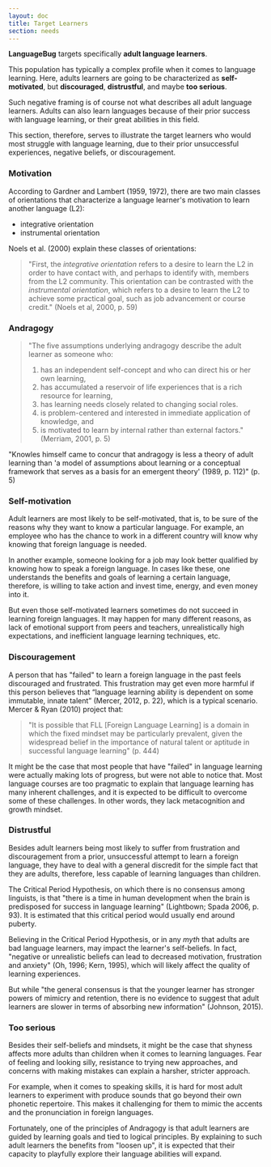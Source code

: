 ```yaml
---
layout: doc
title: Target Learners
section: needs
---
```


**LanguageBug** targets specifically **adult language learners**. 

This population has typically a complex profile when it comes to language learning. Here, adults learners are going to be characterized as **self-motivated**, but **discouraged**, **distrustful**, and maybe **too serious**.

Such negative framing is of course not what describes all adult language learners. Adults can also learn languages because of their prior success with language learning, or their great abilities in this field.

This section, therefore, serves to illustrate the target learners who would most struggle with language learning, due to their prior unsuccessful experiences, negative beliefs, or discouragement.

### Motivation

According to Gardner and Lambert (1959, 1972), there are two main classes of orientations that characterize a language learner's motivation to learn another language (L2):

* integrative orientation
* instrumental orientation

Noels et al. (2000) explain these classes of orientations:

> "First, the *integrative orientation* refers to a desire to learn the L2 in order to have contact with, and perhaps to identify with, members from the L2 community. This orientation can be contrasted with the *instrumental orientation*, which refers to a desire to learn the L2 to achieve some practical goal, such as job advancement or course credit." (Noels et al, 2000, p. 59)

### Andragogy

> "The five assumptions underlying andragogy describe the adult learner as someone who:
> 1. has an independent self-concept and who can direct his or her own learning, 
> 2. has accumulated a reservoir of life experiences that is a rich resource for learning,
> 3. has learning needs closely related to changing social roles.
> 4. is problem-centered and interested in immediate application of knowledge, and 
> 5. is motivated to learn by internal rather than external factors." (Merriam, 2001, p. 5)

"Knowles himself came to concur that andragogy is less a theory of adult learning than 'a model of assumptions about learning or a conceptual framework that serves as a basis for an emergent theory' (1989, p. 112)" (p. 5)

### Self-motivation

Adult learners are most likely to be self-motivated, that is, to be sure of the reasons why they want to know a particular language. For example, an employee who has the chance to work in a different country will know why knowing that foreign language is needed. 

In another example, someone looking for a job may look better qualified by knowing how to speak a foreign language. In cases like these, one understands the benefits and goals of learning a certain language, therefore, is willing to take action and invest time, energy, and even money into it.

But even those self-motivated learners sometimes do not succeed in learning foreign languages. It may happen for many different reasons, as lack of emotional support from peers and teachers, unrealistically high expectations, and inefficient language learning techniques, etc.

### Discouragement

A person that has "failed" to learn a foreign language in the past feels discouraged and frustrated. This frustration may get even more harmful if this person believes that “language learning ability is dependent on some immutable, innate talent” (Mercer, 2012, p. 22), which is a typical scenario. Mercer & Ryan (2010) project that: 

> "It is possible that FLL [Foreign Language Learning] is a domain in which the fixed mindset may be particularly prevalent, given the widespread belief in the importance of natural talent or aptitude in successful language learning" (p. 444)

It might be the case that most people that have "failed" in language learning were actually making lots of progress, but were not able to notice that. Most language courses are too pragmatic to explain that language learning has many inherent challenges, and it is expected to be difficult to overcome some of these challenges. In other words, they lack metacognition and growth mindset.

### Distrustful

Besides adult learners being most likely to suffer from frustration and discouragement from a prior, unsuccessful attempt to learn a foreign language, they have to deal with a general discredit for the simple fact that they are adults, therefore, less capable of learning languages than children.

The Critical Period Hypothesis, on which there is no consensus among linguists, is that "there is a time in human development when the brain is predisposed for success in language learning" (Lightbown; Spada 2006, p. 93). It is estimated that this critical period would usually end around puberty.

Believing in the Critical Period Hypothesis, or in any *myth* that adults are bad language learners, may impact the learner's self-beliefs. In fact, "negative or unrealistic beliefs can lead to decreased motivation, frustration and anxiety" (Oh, 1996; Kern, 1995), which will likely affect the quality of learning experiences.

But while "the general consensus is that the younger learner has stronger powers of mimicry and retention, there is no evidence to suggest that adult learners are slower in terms of absorbing new information" (Johnson, 2015). 

### Too serious

Besides their self-beliefs and mindsets, it might be the case that shyness affects more adults than children when it comes to learning languages. Fear of feeling and looking silly, resistance to trying new approaches, and concerns with making mistakes can explain a harsher, stricter approach.

For example, when it comes to speaking skills, it is hard for most adult learners to experiment with produce sounds that go beyond their own phonetic repertoire. This makes it challenging for them to mimic the accents and the pronunciation in foreign languages.

Fortunately, one of the principles of Andragogy is that adult learners are guided by learning goals and tied to logical principles. By explaining to such adult learners the benefits from "loosen up", it is expected that their capacity to playfully explore their language abilities will expand.
